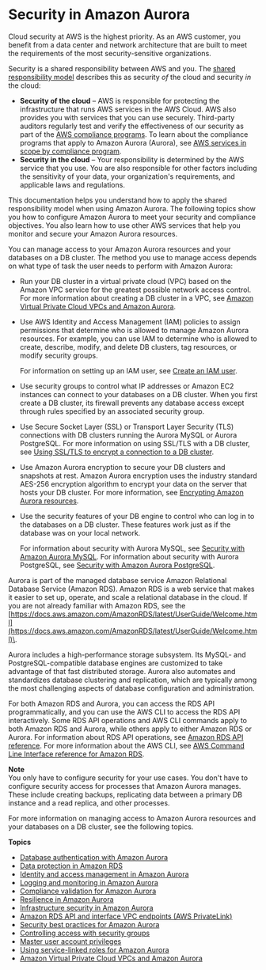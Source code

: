 # Security in Amazon Aurora<a name="UsingWithRDS"></a>

Cloud security at AWS is the highest priority\. As an AWS customer, you benefit from a data center and network architecture that are built to meet the requirements of the most security\-sensitive organizations\.

Security is a shared responsibility between AWS and you\. The [shared responsibility model](https://aws.amazon.com/compliance/shared-responsibility-model/) describes this as security *of* the cloud and security *in* the cloud:
+ **Security of the cloud** – AWS is responsible for protecting the infrastructure that runs AWS services in the AWS Cloud\. AWS also provides you with services that you can use securely\. Third\-party auditors regularly test and verify the effectiveness of our security as part of the [AWS compliance programs](https://aws.amazon.com/compliance/programs/)\. To learn about the compliance programs that apply to Amazon Aurora \(Aurora\), see [AWS services in scope by compliance program](https://aws.amazon.com/compliance/services-in-scope/)\.
+ **Security in the cloud** – Your responsibility is determined by the AWS service that you use\. You are also responsible for other factors including the sensitivity of your data, your organization's requirements, and applicable laws and regulations\. 

This documentation helps you understand how to apply the shared responsibility model when using Amazon Aurora\. The following topics show you how to configure Amazon Aurora to meet your security and compliance objectives\. You also learn how to use other AWS services that help you monitor and secure your Amazon Aurora resources\. 

You can manage access to your Amazon Aurora resources and your databases on a DB cluster\. The method you use to manage access depends on what type of task the user needs to perform with Amazon Aurora: 
+ Run your DB cluster in a virtual private cloud \(VPC\) based on the Amazon VPC service for the greatest possible network access control\. For more information about creating a DB cluster in a VPC, see [Amazon Virtual Private Cloud VPCs and Amazon Aurora](USER_VPC.md)\.
+ Use AWS Identity and Access Management \(IAM\) policies to assign permissions that determine who is allowed to manage Amazon Aurora resources\. For example, you can use IAM to determine who is allowed to create, describe, modify, and delete DB clusters, tag resources, or modify security groups\.

   For information on setting up an IAM user, see [Create an IAM user](CHAP_SettingUp_Aurora.md#CHAP_SettingUp_Aurora.IAM)\.
+ Use security groups to control what IP addresses or Amazon EC2 instances can connect to your databases on a DB cluster\. When you first create a DB cluster, its firewall prevents any database access except through rules specified by an associated security group\. 
+ Use Secure Socket Layer \(SSL\) or Transport Layer Security \(TLS\) connections with DB clusters running the Aurora MySQL or Aurora PostgreSQL\. For more information on using SSL/TLS with a DB cluster, see [Using SSL/TLS to encrypt a connection to a DB cluster](UsingWithRDS.SSL.md)\.
+ Use Amazon Aurora encryption to secure your DB clusters and snapshots at rest\. Amazon Aurora encryption uses the industry standard AES\-256 encryption algorithm to encrypt your data on the server that hosts your DB cluster\. For more information, see [Encrypting Amazon Aurora resources](Overview.Encryption.md)\.
+ Use the security features of your DB engine to control who can log in to the databases on a DB cluster\. These features work just as if the database was on your local network\. 

  For information about security with Aurora MySQL, see [Security with Amazon Aurora MySQL](AuroraMySQL.Security.md)\. For information about security with Aurora PostgreSQL, see [Security with Amazon Aurora PostgreSQL](AuroraPostgreSQL.Security.md)\.

Aurora is part of the managed database service Amazon Relational Database Service \(Amazon RDS\)\. Amazon RDS is a web service that makes it easier to set up, operate, and scale a relational database in the cloud\. If you are not already familiar with Amazon RDS, see the [https://docs.aws.amazon.com/AmazonRDS/latest/UserGuide/Welcome.html](https://docs.aws.amazon.com/AmazonRDS/latest/UserGuide/Welcome.html)\.

Aurora includes a high\-performance storage subsystem\. Its MySQL\- and PostgreSQL\-compatible database engines are customized to take advantage of that fast distributed storage\. Aurora also automates and standardizes database clustering and replication, which are typically among the most challenging aspects of database configuration and administration\. 

For both Amazon RDS and Aurora, you can access the RDS API programmatically, and you can use the AWS CLI to access the RDS API interactively\. Some RDS API operations and AWS CLI commands apply to both Amazon RDS and Aurora, while others apply to either Amazon RDS or Aurora\. For information about RDS API operations, see [Amazon RDS API reference](https://docs.aws.amazon.com/AmazonRDS/latest/APIReference/Welcome.html)\. For more information about the AWS CLI, see [AWS Command Line Interface reference for Amazon RDS](https://docs.aws.amazon.com/cli/latest/reference/rds/index.html)\. 

**Note**  
You only have to configure security for your use cases\. You don't have to configure security access for processes that Amazon Aurora manages\. These include creating backups, replicating data between a primary DB instance and a read replica, and other processes\.

For more information on managing access to Amazon Aurora resources and your databases on a DB cluster, see the following topics\.

**Topics**
+ [Database authentication with Amazon Aurora](database-authentication.md)
+ [Data protection in Amazon RDS](DataDurability.md)
+ [Identity and access management in Amazon Aurora](UsingWithRDS.IAM.md)
+ [Logging and monitoring in Amazon Aurora](Overview.LoggingAndMonitoring.md)
+ [Compliance validation for Amazon Aurora](RDS-compliance.md)
+ [Resilience in Amazon Aurora](disaster-recovery-resiliency.md)
+ [Infrastructure security in Amazon Aurora](infrastructure-security.md)
+ [Amazon RDS API and interface VPC endpoints \(AWS PrivateLink\)](vpc-interface-endpoints.md)
+ [Security best practices for Amazon Aurora](CHAP_BestPractices.Security.md)
+ [Controlling access with security groups](Overview.RDSSecurityGroups.md)
+ [Master user account privileges](UsingWithRDS.MasterAccounts.md)
+ [Using service\-linked roles for Amazon Aurora](UsingWithRDS.IAM.ServiceLinkedRoles.md)
+ [Amazon Virtual Private Cloud VPCs and Amazon Aurora](USER_VPC.md)